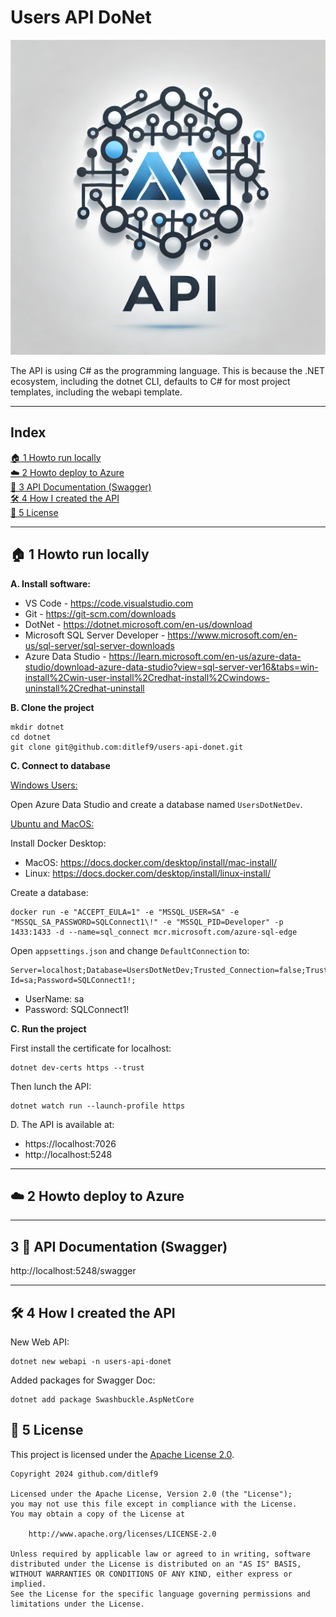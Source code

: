# Users API DoNet


![Logo](docs/api-dotnet-logo.png)

The API is using C# as the programming language. This is because the .NET ecosystem, including the dotnet CLI, defaults to C# for most project templates, including the webapi template.



---

## Index

[🏠 1 Howto run locally](1-howto-run-locally)<br>
[☁️ 2 Howto deploy to Azure](2-howto-deploy-to-azure)<br>
[📖 3 API Documentation (Swagger)](3-api-documentation-swagger)<br>
[🛠️ 4 How I created the API](4-how-i-created-the-api)<br>
[📜 5 License](📜-5-license)<br>


---

## 🏠 1 Howto run locally

**A. Install software:**
* VS Code - https://code.visualstudio.com
* Git - https://git-scm.com/downloads
* DotNet - https://dotnet.microsoft.com/en-us/download
* Microsoft SQL Server Developer - https://www.microsoft.com/en-us/sql-server/sql-server-downloads
* Azure Data Studio - https://learn.microsoft.com/en-us/azure-data-studio/download-azure-data-studio?view=sql-server-ver16&tabs=win-install%2Cwin-user-install%2Credhat-install%2Cwindows-uninstall%2Credhat-uninstall

**B. Clone the project**

```
mkdir dotnet
cd dotnet
git clone git@github.com:ditlef9/users-api-donet.git
```

**C. Connect to database**

<u>Windows Users:</u>

Open Azure Data Studio and create a database named
`UsersDotNetDev`.


<u>Ubuntu and MacOS:</u>

Install Docker Desktop:

* MacOS: https://docs.docker.com/desktop/install/mac-install/
* Linux: https://docs.docker.com/desktop/install/linux-install/



Create a database:

```
docker run -e "ACCEPT_EULA=1" -e "MSSQL_USER=SA" -e "MSSQL_SA_PASSWORD=SQLConnect1\!" -e "MSSQL_PID=Developer" -p 1433:1433 -d --name=sql_connect mcr.microsoft.com/azure-sql-edge
```

Open `appsettings.json` and change `DefaultConnection` to: 
```
Server=localhost;Database=UsersDotNetDev;Trusted_Connection=false;TrustServerCertificate=True;User Id=sa;Password=SQLConnect1!;
```

* UserName: sa
* Password: SQLConnect1!

**C. Run the project**

First install the certificate for localhost:
```
dotnet dev-certs https --trust
```

Then lunch the API:

```
dotnet watch run --launch-profile https
```

D. The API is available at:

* https://localhost:7026
* http://localhost:5248

---

## ☁️ 2 Howto deploy to Azure


---

## 3 📖 API Documentation (Swagger)


http://localhost:5248/swagger


---

## 🛠️ 4 How I created the API

New Web API:
```
dotnet new webapi -n users-api-donet
```

Added packages for Swagger Doc:
```
dotnet add package Swashbuckle.AspNetCore
```

## 📜 5 License

This project is licensed under the
[Apache License 2.0](https://www.apache.org/licenses/LICENSE-2.0).

```
Copyright 2024 github.com/ditlef9

Licensed under the Apache License, Version 2.0 (the "License");
you may not use this file except in compliance with the License.
You may obtain a copy of the License at

    http://www.apache.org/licenses/LICENSE-2.0

Unless required by applicable law or agreed to in writing, software
distributed under the License is distributed on an "AS IS" BASIS,
WITHOUT WARRANTIES OR CONDITIONS OF ANY KIND, either express or implied.
See the License for the specific language governing permissions and
limitations under the License.
```
